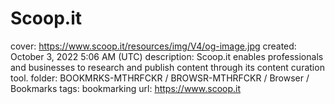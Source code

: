 # Scoop.it

cover: https://www.scoop.it/resources/img/V4/og-image.jpg
created: October 3, 2022 5:06 AM (UTC)
description: Scoop.it enables professionals and businesses to research and publish content through its content curation tool.
folder: BOOKMRKS-MTHRFCKR / BROWSR-MTHRFCKR / Browser / Bookmarks
tags: bookmarking
url: https://www.scoop.it
